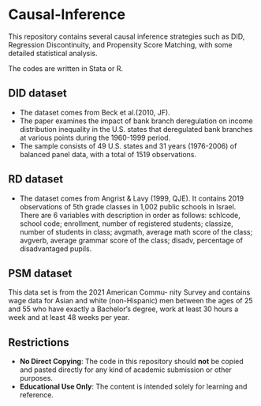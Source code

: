 # Causal-Inference

This repository contains several causal inference strategies such as DID, Regression Discontinuity, and Propensity Score Matching, with some detailed statistical analysis.

The codes are written in Stata or R.

## DID dataset
- The dataset comes from Beck et al.(2010, JF).
- The paper examines the impact of bank branch deregulation on income distribution inequality in the U.S. states that deregulated bank branches at various points during the 1960-1999 period.
- The sample consists of 49 U.S. states and 31 years (1976-2006) of balanced panel data, with a total of 1519 observations.

## RD dataset

- The dataset comes from Angrist & Lavy (1999, QJE). It contains 2019 observations of 5th grade classes in 1,002 public schools in Israel. There are 6 variables with description in order as follows: schlcode, school code; enrollment, number of registered students; classize, number of students in class; avgmath, average math score of the class; avgverb, average grammar score of the class; disadv, percentage of disadvantaged pupils.


## PSM dataset
This data set is from the 2021 American Commu- nity Survey and contains wage data for Asian and white (non-Hispanic) men between the ages of 25 and 55 who have exactly a Bachelor’s degree, work at least 30 hours a week and at least 48 weeks per year.


## Restrictions
- **No Direct Copying**: The code in this repository should **not** be copied and pasted directly for any kind of academic submission or other purposes.
- **Educational Use Only**: The content is intended solely for learning and reference.
